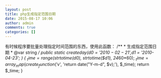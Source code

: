 ```yaml
---
layout: post
title: php生成指定范围日期
date: 2015-08-17 10:06
author: admin
comments: true
categories: []
---
```

   有时候程序要批量处理指定时间范围的东西，使用此函数： 
   /**
     * 生成指定范围日期
     * @var string
     */
    public static createday($d0 = '2010-02-21',$d1 = '2010-04-23'; )
    {
        $_time = range(strtotime($d0), strtotime($d1), 24*60*60);
        $_time = array_map(create_function('$v', 'return date("Y-m-d", $v);'), $_time);
        return $_time;
    }
